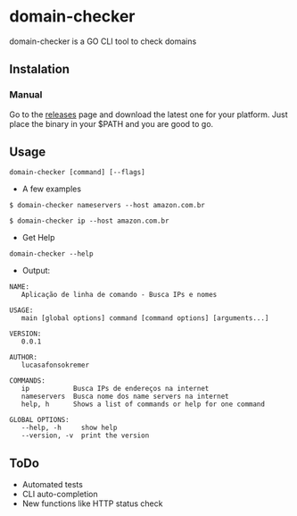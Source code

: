# domain-checker

domain-checker is a GO CLI tool to check domains

## Instalation

### Manual

Go to the [releases](https://github.com/lucasafonsokremer/domain-checker/releases) page and download the latest one for your platform. Just place the binary in your $PATH and you are good to go.

## Usage

```
domain-checker [command] [--flags]
```

- A few examples

```
$ domain-checker nameservers --host amazon.com.br

$ domain-checker ip --host amazon.com.br
```

- Get Help

```
domain-checker --help
```

- Output:

```
NAME:
   Aplicação de linha de comando - Busca IPs e nomes

USAGE:
   main [global options] command [command options] [arguments...]

VERSION:
   0.0.1

AUTHOR:
   lucasafonsokremer

COMMANDS:
   ip           Busca IPs de endereços na internet
   nameservers  Busca nome dos name servers na internet
   help, h      Shows a list of commands or help for one command

GLOBAL OPTIONS:
   --help, -h     show help
   --version, -v  print the version
```

## ToDo

- Automated tests
- CLI auto-completion
- New functions like HTTP status check
